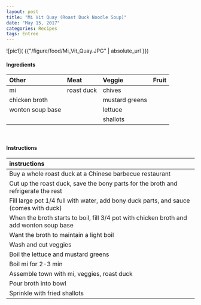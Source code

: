 ```yaml
---
layout: post
title: "Mi Vit Quay (Roast Duck Noodle Soup)"
date: "May 15, 2017"
categories: Recipes
tags: Entree
---
```




![pic1]( {{"/figure/food/Mi_Vit_Quay.JPG" | absolute_url }})




#### Ingredients

<table class = "presenttab">
 <thead>
  <tr>
   <th style="text-align:left;"> Other </th>
   <th style="text-align:left;"> Meat </th>
   <th style="text-align:left;"> Veggie </th>
   <th style="text-align:left;"> Fruit </th>
  </tr>
 </thead>
<tbody>
  <tr>
   <td style="text-align:left;"> mi </td>
   <td style="text-align:left;"> roast duck </td>
   <td style="text-align:left;"> chives </td>
   <td style="text-align:left;">  </td>
  </tr>
  <tr>
   <td style="text-align:left;"> chicken broth </td>
   <td style="text-align:left;">  </td>
   <td style="text-align:left;"> mustard greens </td>
   <td style="text-align:left;">  </td>
  </tr>
  <tr>
   <td style="text-align:left;"> wonton soup base </td>
   <td style="text-align:left;">  </td>
   <td style="text-align:left;"> lettuce </td>
   <td style="text-align:left;">  </td>
  </tr>
  <tr>
   <td style="text-align:left;">  </td>
   <td style="text-align:left;">  </td>
   <td style="text-align:left;"> shallots </td>
   <td style="text-align:left;">  </td>
  </tr>
</tbody>
</table>

<br>

#### Instructions

<table class = "presenttabnoh">
 <thead>
  <tr>
   <th style="text-align:left;"> instructions </th>
  </tr>
 </thead>
<tbody>
  <tr>
   <td style="text-align:left;"> Buy a whole roast duck at a Chinese barbecue restaurant </td>
  </tr>
  <tr>
   <td style="text-align:left;"> Cut up the roast duck, save the bony parts for the broth and refrigerate the rest </td>
  </tr>
  <tr>
   <td style="text-align:left;"> Fill large pot 1/4 full with water, add bony duck parts, and sauce (comes with duck) </td>
  </tr>
  <tr>
   <td style="text-align:left;"> When the broth starts to boil, fill 3/4 pot with chicken broth and add wonton soup base </td>
  </tr>
  <tr>
   <td style="text-align:left;"> Want the broth to maintain a light boil </td>
  </tr>
  <tr>
   <td style="text-align:left;"> Wash and cut veggies </td>
  </tr>
  <tr>
   <td style="text-align:left;"> Boil the lettuce and mustard greens </td>
  </tr>
  <tr>
   <td style="text-align:left;"> Boil mi for 2-3 min </td>
  </tr>
  <tr>
   <td style="text-align:left;"> Assemble town with mi, veggies, roast duck </td>
  </tr>
  <tr>
   <td style="text-align:left;"> Pour broth into bowl </td>
  </tr>
  <tr>
   <td style="text-align:left;"> Sprinkle with fried shallots </td>
  </tr>
</tbody>
</table>


